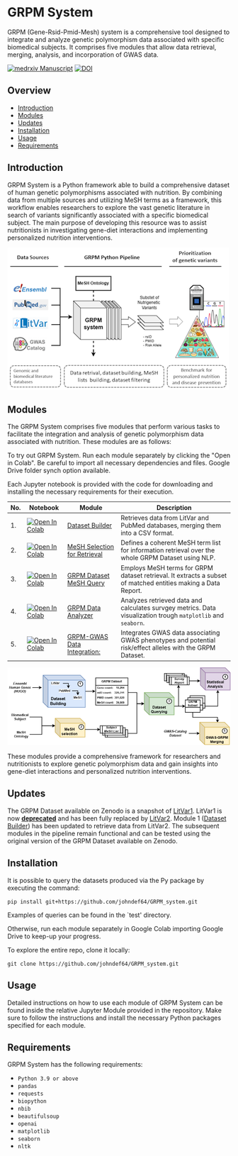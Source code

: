 # GRPM System

GRPM (Gene-Rsid-Pmid-Mesh) system is a comprehensive tool designed to integrate and analyze genetic polymorphism data associated with specific biomedical subjects. It comprises five modules that allow data retrieval, merging, analysis, and incorporation of GWAS data.

[![medrxiv Manuscript](https://img.shields.io/badge/medrxiv-10.1101/2023.08.04.23293659-blue.svg)](https://www.medrxiv.org/content/10.1101/2023.08.04.23293659v1.full.pdf+html)
[![DOI](https://zenodo.org/badge/DOI/10.5281/zenodo.8205724.svg)](https://doi.org/10.5281/zenodo.8205724)

## Overview

- [Introduction](#introduction)
- [Modules](#modules)
- [Updates](#updates)
- [Installation](#installation)
- [Usage](#usage)
- [Requirements](#requirements)

## Introduction

GRPM System is a Python framework able to build a comprehensive dataset of human genetic polymorphisms associated with nutrition. By combining data from multiple sources and utilizing MeSH terms as a framework, this workflow enables researchers to explore the vast genetic literature in search of variants significantly associated with a specific biomedical subject.
The main purpose of developing this resource was to assist nutritionists in investigating gene-diet interactions and implementing personalized nutrition interventions.

![Graphical Abstract](misc_data/graphical_abstract_s.png)

## Modules

The GRPM System comprises five modules that perform various tasks to facilitate the integration and analysis of genetic polymorphism data associated with nutrition. These modules are as follows:

To try out GRPM System. Run each module separately by clicking the "Open in Colab". Be careful to import all necessary dependencies and files. Google Drive folder synch option available.

Each Jupyter notebook is provided with  the code for downloading and installing the necessary requirements for their execution.

| No. | Notebook | Module                                                                                                            | Description |
| --- | --- |-------------------------------------------------------------------------------------------------------------------|-------------|
| 1. | [![Open In Colab](https://colab.research.google.com/assets/colab-badge.svg)](https://colab.research.google.com/github/johndef64/GRPM_system/blob/main/GRPM_01_main_dataset_build.ipynb) | [Dataset Builder](https://github.com/johndef64/GRPM_system/blob/main/GRPM_01_dataset_builder.ipynb)               | Retrieves data from LitVar and PubMed databases, merging them into a CSV format.
| 2. | [![Open In Colab](https://colab.research.google.com/assets/colab-badge.svg)](https://colab.research.google.com/github/johndef64/GRPM_system/blob/main/GRPM_02_mesh_selection.ipynb) | [MeSH Selection for Retrieval](https://github.com/johndef64/GRPM_system/blob/main/GRPM_02_ref-mesh_builder.ipynb) | Defines a coherent MeSH term list for information retrieval over the whole GRPM Dataset using NLP.
| 3. | [![Open In Colab](https://colab.research.google.com/assets/colab-badge.svg)](https://colab.research.google.com/github/johndef64/GRPM_system/blob/main/GRPM_03_dataset_querying.ipynb) | [GRPM Dataset MeSH Query](https://github.com/johndef64/GRPM_system/blob/main/GRPM_03_dataset_survey.ipynb)        | Employs MeSH terms for GRPM dataset retrieval. It extracts a subset of matched entities making a Data Report.
| 4. | [![Open In Colab](https://colab.research.google.com/assets/colab-badge.svg)](https://colab.research.google.com/github/johndef64/GRPM_system/blob/main/GRPM_04_data_analysis.ipynb) | [GRPM Data Analyzer](https://github.com/johndef64/GRPM_system/blob/main/GRPM_04_grpm-data_analyzer.ipynb)         |Analyzes retrieved data and calculates survgey metrics. Data visualization trough `matplotlib` and `seaborn`. 
| 5. | [![Open In Colab](https://colab.research.google.com/assets/colab-badge.svg)](https://colab.research.google.com/github/johndef64/GRPM_system/blob/main/GRPM_05_gwas_grpm_integration.ipynb) | [GRPM-GWAS Data Integration:](https://github.com/johndef64/GRPM_system/blob/main/GRPM_05_gwas_grpm_merger.ipynb)                        | Integrates GWAS data associating GWAS phenotypes and potential risk/effect alleles with the GRPM Dataset. 


![GRPM system: Integrating Genetic Polymorphism Data with PMIDs and MeSH Terms to Retrieve Genes and rsIDs for Biomedical Research Fields. GRPM Dataset: pcg, protein coding genes; rna, RNA genes; pseudo, presudogenes; in parentheses, dataset shape.](misc_data/grpm_system.png)

These modules provide a comprehensive framework for researchers and nutritionists to explore genetic polymorphism data and gain insights into gene-diet interactions and personalized nutrition interventions.


## Updates

The GRPM Dataset available on Zenodo is a snapshot of [LitVar1](https://www.ncbi.nlm.nih.gov/CBBresearch/Lu/Demo/LitVar/help.html). LitVar1 is now <u>**deprecated**</u> and has been fully replaced by [LitVar2](https://www.ncbi.nlm.nih.gov/research/litvar2/). Module 1 ([Dataset Builder](https://github.com/johndef64/GRPM_system/blob/main/GRPM_01_dataset_builder.ipynb)) has been updated to retrieve data from LitVar2. The subsequent modules in the pipeline remain functional and can be tested using the original version of the GRPM Dataset available on Zenodo.

## Installation

It is possible to query the datasets produced via the Py package by executing the command:
```
pip install git+https://github.com/johndef64/GRPM_system.git
```
Examples of queries can be found in the `test' directory.

Otherwise, run each module separately in Google Colab importing Google Drive to keep-up your progress.

To explore the entire repo, clone it locally:

```
git clone https://github.com/johndef64/GRPM_system.git
```

## Usage

Detailed instructions on how to use each module of  GRPM System can be found inside the relative Jupyter Module provided in the repository. Make sure to follow the instructions and install the necessary Python packages specified for each module.


## Requirements

GRPM System has the following requirements:

- `Python 3.9 or above`
- `pandas`
- `requests`
- `biopython`
- `nbib`
- `beautifulsoup`
- `openai`
- `matplotlib`
- `seaborn`
- `nltk`









